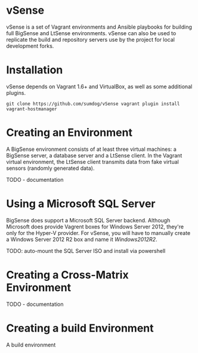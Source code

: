 vSense
======

vSense is a set of Vagrant environments and Ansible playbooks for building full BigSense and LtSense environments. vSense can also be used to replicate the build and repository servers use by the project for local development forks.

Installation
============

vSense depends on Vagrant 1.6+ and VirtualBox, as well as some additional plugins.

`
git clone https://github.com/sumdog/vSense
vagrant plugin install vagrant-hostmanager
`

Creating an Environment
=======================

A BigSense environment consists of at least three virtual machines: a BigSense server, a database server and a LtSense client. In the Vagrant virtual environment, the LtSense client transmits data from fake virtual sensors (randomly generated data).

TODO - documentation

Using a Microsoft SQL Server
============================

BigSense does support a Microsoft SQL Server backend. Although Microsoft does provide Vagrent boxes for Windows Server 2012, they're only for the Hyper-V provider. For vSense, you will have to manually create a Windows Server 2012 R2 box and name it *Windows2012R2*.

TODO: auto-mount the SQL Server ISO and install via powershell

Creating a Cross-Matrix Environment
===================================

TODO - documentation

Creating a build Environment
============================

A build environment
